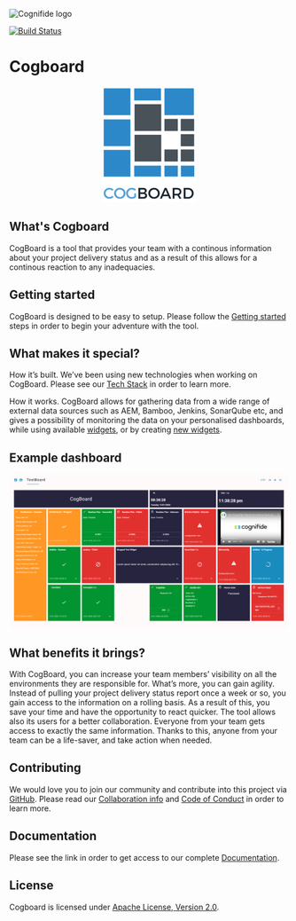 ![Cognifide logo](https://cognifide.github.io/images/cognifide-logo.png)

[![Build Status](https://api.travis-ci.org/Cognifide/cogboard.svg?branch=master)](https://travis-ci.org/Cognifide/cogboard)

# Cogboard

<p align="center">
  <img src="docs/images/logo.png" alt="Cogboard Logo"/>
</p>

## What's Cogboard

CogBoard is a tool that provides your team with a continous information about your project delivery status and as a result of this allows for a continous reaction to any inadequacies.

## Getting started

CogBoard is designed to be easy to setup. Please follow the [Getting started](https://github.com/Cognifide/cogboard/wiki#getting-started) steps in order to begin your adventure with the tool.

## What makes it special?

How it’s built. We’ve been using new technologies when working on CogBoard. Please see our [Tech Stack](https://github.com/Cognifide/cogboard/wiki#stack) in order to learn more.

How it works. CogBoard allows for gathering data from a wide range of external data sources such as AEM, Bamboo, Jenkins, SonarQube etc, and gives a possibility of monitoring the data on your personalised dashboards, while using available [widgets](https://github.com/Cognifide/cogboard/wiki#widgets), or by creating [new widgets](https://github.com/Cognifide/cogboard/wiki#widget-development).

## Example dashboard

![Board](docs/images/Cogboard.png)

## What benefits it brings?

With CogBoard, you can increase your team members’ visibility on all the environments they are responsible for. What’s more, you can gain agility. Instead of pulling your project delivery status report once a week or so, you gain access to the information on a rolling basis. As a result of this, you save your time and have the opportunity to react quicker. The tool allows also its users for a better collaboration. Everyone from your team gets access to exactly the same information. Thanks to this, anyone from your team can be a life-saver, and take action when needed.

## Contributing

We would love you to join our community and contribute into this project via [GitHub](https://github.com/Cognifide/cogboard). Please read our [Collaboration info](https://github.com/Cognifide/cogboard/blob/master/CONTRIBUTING.md) and [Code of Conduct](https://github.com/Cognifide/cogboard/blob/master/CODE_OF_CONDUCT.md) in order to learn more.

## Documentation

Please see the link in order to get access to our complete [Documentation](https://github.com/Cognifide/cogboard/wiki).

## License

Cogboard is licensed under [Apache License, Version 2.0](https://www.apache.org/licenses/LICENSE-2.0.txt).
